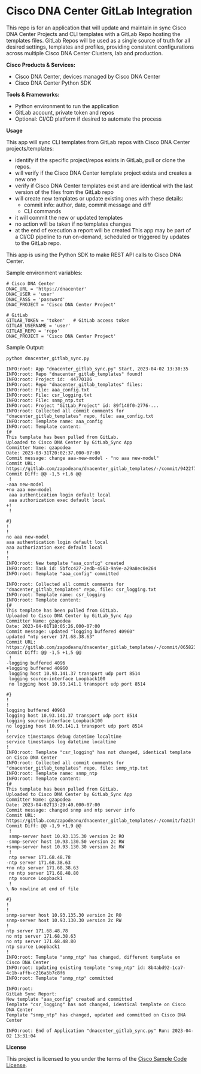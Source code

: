 # Cisco DNA Center GitLab Integration


This repo is for an application that will update and maintain in sync Cisco DNA Center Projects and CLI templates with a GitLab Repo hosting the templates files.
GitLab Repos will be used as a single source of truth for all desired settings, templates and profiles, providing consistent configurations across multiple Cisco DNA Center Clusters, lab and production.

**Cisco Products & Services:**

- Cisco DNA Center, devices managed by Cisco DNA Center
- Cisco DNA Center Python SDK

**Tools & Frameworks:**

- Python environment to run the application
- GitLab account, private token and repos
- Optional: CI/CD platform if desired to automate the process

**Usage**

This app will sync CLI templates from GitLab repos with Cisco DNA Center projects/templates:
 - identify if the specific project/repos exists in GitLab, pull or clone the repos.
 - will verify if the Cisco DNA Center template project exists and creates a new one
 - verify if Cisco DNA Center templates exist and are identical with the last version of the files from the GitLab repo
 - will create new templates or update existing ones with these details:
   - commit info: author, date, commit message and diff
   - CLI commands
 - it will commit the new or updated templates
 - no action will be taken if no templates changes
 - at the end of execution a report will be created
This app may be part of a CI/CD pipeline to run on-demand, scheduled or triggered by updates to the GitLab repo.

This app is using the Python SDK to make REST API calls to Cisco DNA Center.

Sample environment variables:

```shell
# Cisco DNA Center
DNAC_URL = 'https://dnacenter'
DNAC_USER = 'user'
DNAC_PASS = 'password'
DNAC_PROJECT = 'Cisco DNA Center Project'

# GitLab
GITLAB_TOKEN = 'token'   # GitLab access token
GITLAB_USERNAME = 'user'
GITLAB_REPO = 'repo'
DNAC_PROJECT = 'Cisco DNA Center Project'
```

Sample Output:

```shell
python dnacenter_gitlab_sync.py

INFO:root: App "dnacenter_gitlab_sync.py" Start, 2023-04-02 13:30:35
INFO:root: Repo "dnacenter_gitlab_templates" found!
INFO:root: Project id:  44770106
INFO:root: Repo "dnacenter_gitlab_templates" files:
INFO:root: File: aaa_config.txt
INFO:root: File: csr_logging.txt
INFO:root: File: snmp_ntp.txt
INFO:root: Project "GitLab_Project" id: 89f140f0-2776-...
INFO:root: Collected all commit comments for "dnacenter_gitlab_templates" repo, file: aaa_config.txt
INFO:root: Template name: aaa_config
INFO:root: Template content:
{#
This template has been pulled from GitLab.
Uploaded to Cisco DNA Center by GitLab_Sync App
Committer Name: gzapodea
Date: 2023-03-31T20:02:37.000-07:00
Commit message: change aaa-new-model - "no aaa new-model"
Commit URL: https://gitlab.com/zapodeanu/dnacenter_gitlab_templates/-/commit/9422f70c8b7...
Commit Diff: @@ -1,5 +1,6 @@
 !
-aaa new-model
+no aaa new-model
 aaa authentication login default local
 aaa authorization exec default local
+!
 !

#}
!
!
no aaa new-model
aaa authentication login default local
aaa authorization exec default local
!
!
INFO:root: New template "aaa_config" created
INFO:root: Task id: 5bfcc427-2edb-4563-9a9e-a29a8ec0e264
INFO:root: Template "aaa_config" committed

INFO:root: Collected all commit comments for "dnacenter_gitlab_templates" repo, file: csr_logging.txt
INFO:root: Template name: csr_logging
INFO:root: Template content:
{#
This template has been pulled from GitLab.
Uploaded to Cisco DNA Center by GitLab_Sync App
Committer Name: gzapodea
Date: 2023-04-01T18:05:26.000-07:00
Commit message: updated "logging buffered 40960"
updated "ntp server 171.68.38.63"
Commit URL: https://gitlab.com/zapodeanu/dnacenter_gitlab_templates/-/commit/065823320ff9c3...
Commit Diff: @@ -1,5 +1,5 @@
 !
-logging buffered 4096
+logging buffered 40960
 logging host 10.93.141.37 transport udp port 8514
 logging source-interface Loopback100
 no logging host 10.93.141.1 transport udp port 8514

#}
!
!
logging buffered 40960
logging host 10.93.141.37 transport udp port 8514
logging source-interface Loopback100
no logging host 10.93.141.1 transport udp port 8514
!
service timestamps debug datetime localtime
service timestamps log datetime localtime
!
INFO:root: Template "csr_logging" has not changed, identical template on Cisco DNA Center
INFO:root: Collected all commit comments for "dnacenter_gitlab_templates" repo, file: snmp_ntp.txt
INFO:root: Template name: snmp_ntp
INFO:root: Template content:
{#
This template has been pulled from GitLab.
Uploaded to Cisco DNA Center by GitLab_Sync App
Committer Name: gzapodea
Date: 2023-04-02T13:29:40.000-07:00
Commit message: changed snmp and ntp server info
Commit URL: https://gitlab.com/zapodeanu/dnacenter_gitlab_templates/-/commit/fa2175d296e3294d1...
Commit Diff: @@ -1,9 +1,9 @@
 !
 snmp-server host 10.93.135.30 version 2c RO
-snmp-server host 10.93.130.50 version 2c RW
+snmp-server host 10.93.130.30 version 2c RW
 !
 ntp server 171.68.48.78
-ntp server 171.68.38.63
+no ntp server 171.68.38.63
 no ntp server 171.68.48.80
 ntp source Loopback1
 !
\ No newline at end of file

#}
!
!
snmp-server host 10.93.135.30 version 2c RO
snmp-server host 10.93.130.30 version 2c RW
!
ntp server 171.68.48.78
no ntp server 171.68.38.63
no ntp server 171.68.48.80
ntp source Loopback1
!
INFO:root: Template "snmp_ntp" has changed, different template on Cisco DNA Center
INFO:root: Updating existing template "snmp_ntp" id: 8b4abd92-1ca7-4c1b-affb-c216a5b7c8f6
INFO:root: Template "snmp_ntp" committed

INFO:root:
GitLab Sync Report:
New template "aaa_config" created and committed
Template "csr_logging" has not changed, identical template on Cisco DNA Center
Template "snmp_ntp" has changed, updated and committed on Cisco DNA Center

INFO:root: End of Application "dnacenter_gitlab_sync.py" Run: 2023-04-02 13:31:04

```

**License**

This project is licensed to you under the terms of the [Cisco Sample Code License](./LICENSE).


